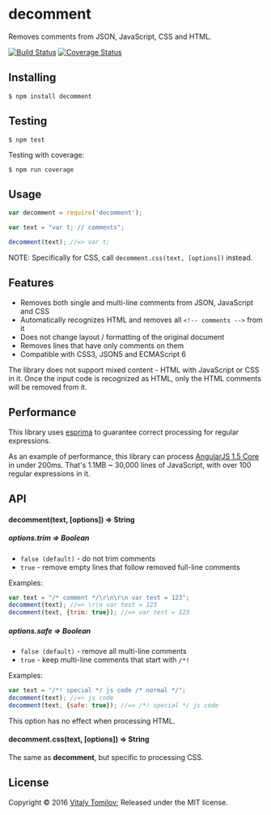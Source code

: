 decomment
=========

Removes comments from JSON, JavaScript, CSS and HTML.

[![Build Status](https://travis-ci.org/vitaly-t/decomment.svg?branch=master)](https://travis-ci.org/vitaly-t/decomment)
[![Coverage Status](https://coveralls.io/repos/vitaly-t/decomment/badge.svg?branch=master)](https://coveralls.io/r/vitaly-t/decomment?branch=master)

## Installing

```
$ npm install decomment
```

## Testing

```
$ npm test
```

Testing with coverage:
```
$ npm run coverage
```

## Usage

```js
var decomment = require('decomment');

var text = "var t; // comments";

decomment(text); //=> var t;
```

NOTE: Specifically for CSS, call `decomment.css(text, [options])` instead.

## Features

* Removes both single and multi-line comments from JSON, JavaScript and CSS
* Automatically recognizes HTML and removes all `<!-- comments -->` from it
* Does not change layout / formatting of the original document
* Removes lines that have only comments on them
* Compatible with CSS3, JSON5 and ECMAScript 6

The library does not support mixed content - HTML with JavaScript or CSS in it.
Once the input code is recognized as HTML, only the HTML comments will be removed from it.

## Performance

This library uses [esprima] to guarantee correct processing for regular expressions.

As an example of performance, this library can process [AngularJS 1.5 Core](https://code.angularjs.org/1.5.0-rc.0/angular.js)
in under 200ms. That's 1.1MB ~ 30,000 lines of JavaScript, with over 100 regular expressions in it.   

## API

#### decomment(text, [options]) ⇒ String

##### options.trim ⇒ Boolean
* `false (default)` - do not trim comments
* `true` - remove empty lines that follow removed full-line comments

Examples:
 
```js
var text = "/* comment */\r\n\r\n var test = 123"; 
decomment(text); //=> \r\n var test = 123
decomment(text, {trim: true}); //=> var test = 123
```

##### options.safe ⇒ Boolean
* `false (default)` - remove all multi-line comments
* `true` - keep multi-line comments that start with `/*!`

Examples:

```js
var text = "/*! special */ js code /* normal */";
decomment(text); //=> js code
decomment(text, {safe: true}); //=> /*! special */ js code
```

This option has no effect when processing HTML.

#### decomment.css(text, [options]) ⇒ String

The same as **decomment**, but specific to processing CSS.

## License

Copyright © 2016 [Vitaly Tomilov](https://github.com/vitaly-t);
Released under the MIT license.

[esprima]:https://github.com/jquery/esprima
